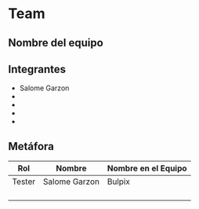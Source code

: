 # Team
## Nombre del equipo

## Integrantes
- Salome Garzon
-
-
-
-
## Metáfora
| Rol              | Nombre      | Nombre en el Equipo |
|------------------|-------------|---------------------|
|     Tester  |   Salome Garzon  |  Bulpix    |
|       |     |      |
|       |     |      |
|       |     |      |
|       |     |      |